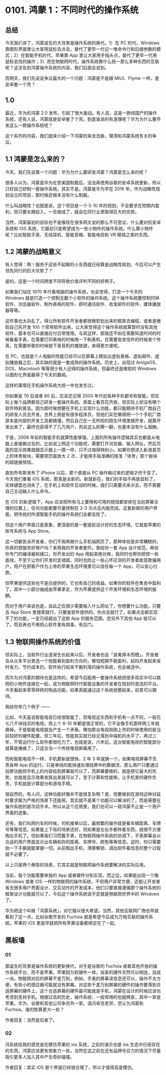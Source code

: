 # 0101. 鸿蒙 1：不同时代的操作系统

## 总结

今天我们讲了，鸿蒙诞生的大背景是操作系统的换代。1）在 PC 时代，Windows 靠图形界面里让大家用鼠标去点击，替代了更早一代记一堆命令行和后缀参数的模式；2）在智能手机时代，苹果靠 App 里让大家用手指头点，替代了更早一代用鼠标去找的操作；3）而在物联网时代，操作系统靠什么统一那么多种东西的互联呢？这涉及到鸿蒙操作系统的内容，我们后面会说到。

而明天，我们先说说争议最大的一个问题：鸿蒙是不是跟 MIUI、Flyme 一样，是安卓套一个壳？

## 1.0

最近，华为的鸿蒙 2.0 发布，引起了很大轰动。有人说，这是一款纯国产的操作系统，还有人说，鸿蒙就是安卓套了个壳。到底谁说的有道理呢？华为为什么要开发这么一款操作系统呢？

这个系列的内容，我们就来介绍一下鸿蒙的来龙去脉，理清和鸿蒙系统有关的争议。

## 1.1 鸿蒙是怎么来的？

今天，我们先说第一个问题：华为为什么要研发鸿蒙？鸿蒙是怎么来的呢？

很多人以为，鸿蒙是华为在受美国制裁后，没法再使用谷歌的安卓系统更新，所以只好自己研制一套操作系统。其实不是。鸿蒙是华为早在 2016 年，作为战略性规划设立的项目，那时候还根本没有什么制裁。

什么叫战略性？也就是说，这个项目是一个 5-10 年的规划，不会要求在短期内盈利，但只要长期投入，一旦做成了，就会在同行业里取得巨大的优势。

当然，鸿蒙最初的目标也不是像现在很多网文说的那么不可思议，什么要对抗安卓系统和 iOS 系统，它最初只是希望成为一些小物件的操作系统。什么算小物件呢？比如智能手表、无线耳机、智能音箱、智能电视和 VR 眼镜之类的东西。

## 1.2 鸿蒙的战略意义

有人觉得：啊！服务于这些不起眼的小东西就已经算是战略性规划，今后可以产生领先同行的巨大优势了？

是的。这是一个时间跨度不同导致价值评判不同的好例子。

如果我们站在 1970 年代看电脑的操作系统，也会觉得，打造一个今天的 Windows 就是打造一个控制无数个小软件的操作系统。这个操作系统要控制时钟软件、浏览器软件、制作表格的软件、即时通讯软件、收发邮件的软件、媒体播放器等等。

这件事也太杂乱了。得让所有软件开发者都按微软划出来的框架去编程，或者是微软自己先开发 100 个常用软件出来，让大家觉得这个操作系统就算暂时没有其他软件，基本也可以直接应付日常使用。与其这样，那我还不如在需要知道时间的时候看看手表，在需要打印表格的时候用一下制表机，在需要收发信件的时候发个传真，在需要听歌的时候按下录音机的播放键，来得更方便呢。

在 PC，也就是个人电脑的性能已经可以在屏幕上模拟出虚拟表格、虚拟邮件、虚拟播放器之后，其实缺的就是一套成熟的操作系统。历史上，出现过 AmigaOS、DOS、Macintosh 等等很少有人记得的操作系统，但最终还是微软的 Windows 以图形化界面赢得了今天的霸局。

这样的事情在手机操作系统大统一中也发生过。

你如果是 70 后或者 80 后，应该还记得 2000 年代初各种手机都号称智能，但实际上每个品牌都自己研发一套操作系统。表面上看百花齐放，但实际上却没有哪个软件特别普及。因为那时候想要在手机上实现什么功能，都只能期待手机厂商自己的研发人员去开发。世界上倒是有很多程序员，但他们实在懒得把一个个手机厂商原本是内部的开发工具都搞懂，然后自己在一无所知的陌生环境里搞开发，就算开发出来了，最终也获得不了几万用户，而且这么折腾一翻，也基本没有什么报酬。

于是，2008 年前的智能手机就算性能够强，上面的所有操作逻辑其实也都是从电脑上直接搬过去的。比如说上网这个功能吧，需要打开浏览器、输入网址，然后页面的显示效果就跟显示器上一摸一样，只不过缩得特别小。如果你想进入新浪首页上的体育板块，需要把页面放大 2 次，才能用手指准确的按准「体育」那个板块的超链接按钮。

直到乔布斯发布了 iPhone 以后，那个直接从 PC 操作搬过来的逻辑才终于变了。今天我们重看 iOS 系统，那真是全新的。新就新在，我们的手指不再是鼠标了，实体键盘也消失了，在手机上和软件互动的时候，我们只需要点来点去，而不需要自己主动输入什么命令。

在 iOS 的新逻辑下，App 应该把所有马上要用和可用的按钮都安排在当前屏幕合理的位置上，任何功能都要尽量控制在 2-3 次点击内能完成。这套新颖的用户界面，把传统的所谓智能手机的操作系统们全都击败了。

但这个用户界面只是表象，更深层的是一套提前设计好的生态环境，它就是苹果的账号系统与 App Store。

这一切都告诉开发者，你们不用再做什么手机端网页了，那种体验是非常糟糕的，你真的想服务好用户吗？来用我的开发者套件。我给你一套 App 设计规范，再给你专门的编译器和接口，你开发出的 App 用起来绝对爽，我同时也帮你把控一些底线，不至于让你们开发时走错路，同时也防止一些心怀叵测的开发者故意欺骗用户。用户在把客户作为上帝的苹果生态环境里可以信任每一个 App，可以安心付款。

但苹果提供这些也不是白提供的，它也有自己的收益。如果你的软件在售卖中盈利了，其中一小部分抽成由苹果拿走，作为苹果提供这个开发环境和生态环境的报酬。

而对于用户来说也是，自此之后很少需要输入什么网址了，你想要什么功能，只要去 App Store 里搜索就行，只要是软件提供的，你点击就行了。如果点击都实现不了的功能，一定已经超出了这款 App 的服务范围，您另外下其他 App 就可以了。而且再也不用担心软件里有病毒、有后门。

## 1.3 物联网操作系统的价值

但实际上，当软件行业逐渐生长起来以后，开发者也会「良禽择木而栖」。开发者会从众多平台里选一个他能看到盈利方向的，哪怕短期不能盈利，起码开发起来省时省力、节约成本的。软件执行起来干脆利落的操作系统，也会被选中。

而华为对鸿蒙的期待也是这样的，希望今后能用一套操作系统把很多现实中可以联网的小物件连接在一起，成为物联网时代智能设备的开发者在规划时首选的平台。今天看起来零零碎碎的物品功能，如果真能通过这个系统规整起来，前景可以期待。

我给你举几个例子 ——

比如，今天虽说智能电视已经很智能了，但电视这东西和手机有一点不同，一般花七八千块钱买的电视，用上个 6-10 年都是很正常的，它不会像手机那样两三年就换掉。于是智能电视就会产生一个矛盾，哪怕那台电视刚刚上市的时候使用的是当前较好的硬件配置，但三年后，性能其实就已经沦落到中端机的水平了，再过三年，不管运行什么软件都很吃力了。也就是说，六年后，这台智能电视的智能部分就算是瘫痪了，只适合当一个传统电视屏幕用了。

而和智能电视不一样，手机更新就很快，2 年 3 年就换一个。如果电视屏幕不负责各种 App 的运行，只是单纯的能快速处理投屏中的数据流，那么用户只要通过投屏功能把手机上的内容给到屏幕就可以了，而屏幕要做的，就是把它最大的优势，也就是显示效果发挥出来就可以了。至于计算和性能嘛，让手机里的硬件负责，手机就是计算部分和游戏手柄。

很自然的，有人问，这种功能好像并不是很复杂啊？是，但要做到在游戏这种对延时要求极为严格的场景下还能用，其实就不是某个功能可以解决的了，而是需要在操作系统的层次动手术。所以从这个应用里，我们也可以一窥鸿蒙不止是一个用户界面的迹象。

还有，我们叫网约车的时候，司机接单以后，最频繁的操作就是看车辆距离、车牌号等等信息。如果是上下班的场景还好，但如果是左右手都拎着东西，就很不方便掏出手机了。但如果我们习惯戴手表，在物联网操作系统的协调下，手表屏幕会以合适的用户界面显示出车辆和你的距离、车牌号、颜色等等信息。这时，你只需要抬一下手腕就能掌握一切。从前掏出手机、滑屏解锁、调出软件看信息的整个过程就不必要了。

以上只是两个典型的场景，它其实就是物联网操作系统要解决的实际应用。

当前，每个功能需要单独的 App 或者硬件分别实现，而之后，如果能出现一个像 Windows 或者 iOS 一样的物联网的操作系统，不但用户非常方便，还能让开发者省去很多用户界面设计、交互动作的开发成本，他们只要直接遵循那个操作系统的框架设计功能就可以了，今后这个操作系统说不定就是物联网世界中的 Windows 了。

华为把这个叫做「鸿蒙系统」，对它报以很大希望。当然，其他互联网厂商也早就看到了这一点，比如谷歌开发的 Fuchsia 就是希望今后成为万物互联的操作系统。苹果的 iOS 更是早就把所有苹果设备都绑定在了一起。

## 黑板墙

### 01

蒙诞生的背景是操作系统的更新换代，对手是谷歌的 Fuchsia 或者其他开放的操作系统平台，而不是苹果。苹果因为软硬件一体，自家的硬件天然可以相连，自成一派。物联网对应的屏幕干差万别，例如，手表的屏幕读信息还可以，操作不太方便，有些小的感应器可能就没有屏幕。对这些千差万别屏幕的硬件的操作要落到合适屏幕的硬件上，这个合适屏幕的硬件最可能就是手机，鸿蒙在设计的时候应该也考虑到支持手机。根据过去的历史，操作系统，一般常用的也就两家，其中一家是苹果。华为、谷歌和其他公司争另外一家。请问卓克老师，您认为鸿蒙和 Fuchsia，谁的胜算更大一些？

作者回复：当然是后者了。

### 02

鸿系统给我的感觉是在模仿苹果的 ios 系统，之前的演示也是 ios 生态中已经存在的东西，鸿蒙应该更有想象力ー些，当然在这之前在还有品牌号召力的情況下尽量吸引更多人加入其中产生奇妙碰撞。

作者回复：其实 iOS 那个界面已经很合理了，所以才值得高度模仿。

